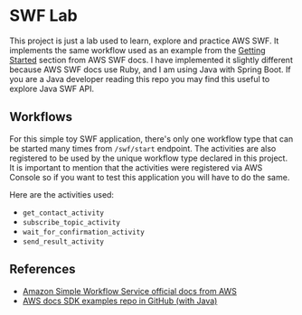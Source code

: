 # SWF Lab

This project is just a lab used to learn, explore and practice AWS SWF. It implements the same workflow used as an example
from the [Getting Started](https://docs.aws.amazon.com/amazonswf/latest/developerguide/swf-sns-tutorial.html) section from AWS SWF docs.
I have implemented it slightly different because AWS SWF docs use Ruby, and I am using Java with Spring Boot. If you are a Java developer
reading this repo you may find this useful to explore Java SWF API.

## Workflows

For this simple toy SWF application, there's only one workflow type that can be started many times from `/swf/start` endpoint.
The activities are also registered to be used by the unique workflow type declared in this project. It is important to mention that
the activities were registered via AWS Console so if you want to test this application you will have to do the same.

Here are the activities used:
- `get_contact_activity`
- `subscribe_topic_activity`
- `wait_for_confirmation_activity`
- `send_result_activity`

## References

- [Amazon Simple Workflow Service official docs from AWS](https://docs.aws.amazon.com/amazonswf/latest/developerguide/swf-welcome.html)
- [AWS docs SDK examples repo in GitHub (with Java)](https://github.com/awsdocs/aws-doc-sdk-examples/tree/main/java/example_code/swf/src/main/java/aws/example/helloswf)
